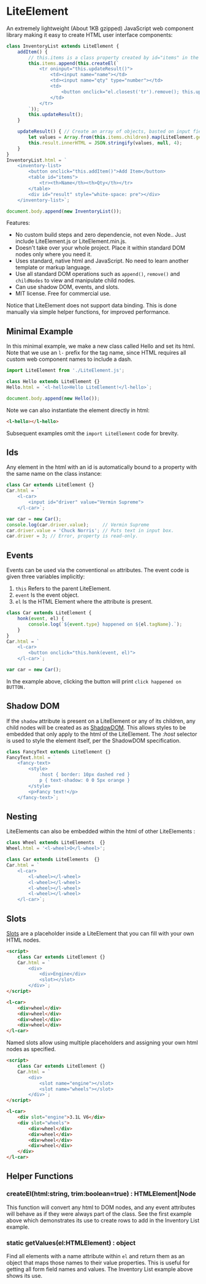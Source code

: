# LiteElement

An extremely lightweight (About 1KB gzipped) JavaScript web component library making it easy to create HTML user interface components:

```javascript
class InventoryList extends LiteElement {
	addItem() {
        // this.items is a class property created by id="items" in the html.
		this.items.append(this.createEl(`
			<tr oninput="this.updateResult()">
				<td><input name="name"></td>
				<td><input name="qty" type="number"></td>
				<td>
					<button onclick="el.closest('tr').remove(); this.updateResult()">X</button>
				</td>
			</tr>
		`));
		this.updateResult();
	}

	updateResult() { // Create an array of objects, basted on input field names.
		let values = Array.from(this.items.children).map(LiteElement.getValues);
		this.result.innerHTML = JSON.stringify(values, null, 4);
	}
}
InventoryList.html = `
    <inventory-list>
        <button onclick="this.addItem()">Add Item</button>
        <table id="items">
            <tr><th>Name</th><th>Qty</th></tr>
		</table>
		<div id="result" style="white-space: pre"></div>
    </inventory-list>`;

document.body.append(new InventoryList());
```

Features:

- No custom build steps and zero dependencie, not even Node..  Just include LiteElement.js or LiteElement.min.js.
- Doesn't take over your whole project.  Place it within standard DOM nodes only where you need it.
- Uses standard, native html and JavaScript.  No need to learn another template or markup language.
- Use all standard DOM operations such as `append()`, `remove()` and `childNodes` to view and manipulate child nodes.
- Can use shadow DOM, events, and slots.
- MIT license.  Free for commercial use.

Notice that LiteElement does not support data binding.  This is done manually via simple helper functions, for improved performance.

## Minimal Example

In this minimal example, we make a new class called Hello and set its html.  Note that we use an `l-` prefix for the tag name, since HTML requires all custom web component names to include a dash.

```javascript
import LiteElement from './LiteElement.js';

class Hello extends LiteElement {}
Hello.html = `<l-hello>Hello LiteElement!</l-hello>`;

document.body.append(new Hello());
```

Note we can also instantiate the element directly in html:

```html
<l-hello></l-hello>
```

Subsequent examples omit the  `import LiteElement` code for brevity.

## Ids

Any element in the html with an id is automatically bound to a property with the same name on the class instance:

```javascript
class Car extends LiteElement {}
Car.html = `
    <l-car>
        <input id="driver" value="Vermin Supreme">
    </l-car>`;

var car = new Car();
console.log(car.driver.value);     // Vermin Supreme
car.driver.value = 'Chuck Norris'; // Puts text in input box.
car.driver = 3; // Error, property is read-only.
```

## Events

Events can be used via the conventional `on` attributes.  The event code is given three variables implicitly:

1. `this` Refers to the parent LiteElement.
2. `event` Is the event object.
3. `el` Is the HTML Element where the attribute is present.

```javascript
class Car extends LiteElement {
	honk(event, el) {
    	console.log(`${event.type} happened on ${el.tagName}.`);
    }
}
Car.html = `
    <l-car>
        <button onclick="this.honk(event, el)">
    </l-car>`;

var car = new Car();
```

In the example above, clicking the button will print `click happened on BUTTON.`

## Shadow DOM

If the `shadow` attribute is present on a LiteElement or any of its children, any child nodes will be created as as [ShadowDOM](https://developer.mozilla.org/en-US/docs/Web/Web_Components/Using_shadow_DOM).  This allows styles to be embedded that only apply to the html of the LiteElement.  The *:host* selector is used to style the element itself, per the ShadowDOM specification.

```javascript
class FancyText extends LiteElement {}
FancyText.html = `
	<fancy-text>
		<style>
			:host { border: 10px dashed red }
			p { text-shadow: 0 0 5px orange }
		</style>
		<p>Fancy text!</p>
	</fancy-text>`;
```

## Nesting

LiteElements can also be embedded within the html of other LiteElements :

```javascript
class Wheel extends LiteElements  {}
Wheel.html = '<l-wheel>O</l-wheel>';

class Car extends LiteElements  {}
Car.html = `
    <l-car>
        <l-wheel></l-wheel>
        <l-wheel></l-wheel>
        <l-wheel></l-wheel>
        <l-wheel></l-wheel>
    </l-car>`;
```

## Slots

[Slots](https://developer.mozilla.org/en-US/docs/Web/HTML/Element/slot) are a placeholder inside a LiteElement that you can fill with your own HTML nodes.

```html
<script>
    class Car extends LiteElement {}
    Car.html = `
        <div>
            <div>Engine</div>
            <slot></slot>
        </div>`;
</script>

<l-car>
    <div>wheel</div>
    <div>wheel</div>
    <div>wheel</div>
    <div>wheel</div>
</l-car>
```

Named slots allow using multiple placeholders and assigning your own html nodes as specified.

```html
<script>
    class Car extends LiteElement {}
    Car.html = `
        <div>
            <slot name="engine"></slot>
            <slot name="wheels"></slot>
        </div>`;
</script>

<l-car>
    <div slot="engine">3.1L V6</div>
    <div slot="wheels">        
        <div>wheel</div>
        <div>wheel</div>
        <div>wheel</div>
        <div>wheel</div>
    </div>
</l-car>
```

## Helper Functions

### createEl(html:string, trim:boolean=true) : HTMLElement|Node

This function will convert any html to DOM nodes, and any event attributes will behave as if they were always part of the class.  See the first example above which demonstrates its use to create rows to add in the Inventory List example.

### static getValues(el:HTMLElement) : object

Find all elements with a name attribute within `el` and return them as an object that maps those names to their value properties.  This is useful for getting all form field names and values.  The Inventory List example above shows its use.



